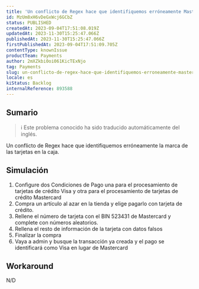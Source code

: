 ```yaml
---
title: 'Un conflicto de Regex hace que identifiquemos erróneamente Mastercard como Visa'
id: MzUm8xH6vDeGxWcj6GCbZ
status: PUBLISHED
createdAt: 2023-09-04T17:51:08.019Z
updatedAt: 2023-11-30T15:25:47.066Z
publishedAt: 2023-11-30T15:25:47.066Z
firstPublishedAt: 2023-09-04T17:51:09.705Z
contentType: knownIssue
productTeam: Payments
author: 2mXZkbi0oi061KicTExNjo
tag: Payments
slug: un-conflicto-de-regex-hace-que-identifiquemos-erroneamente-mastercard-como-visa
locale: es
kiStatus: Backlog
internalReference: 893588
---
```


## Sumario

>ℹ️ Este problema conocido ha sido traducido automáticamente del inglés.


Un conflicto de Regex hace que identifiquemos erróneamente la marca de las tarjetas en la caja.


##

## Simulación



1. Configure dos Condiciones de Pago una para el procesamiento de tarjetas de crédito Visa y otra para el procesamiento de tarjetas de crédito Mastercard
2. Compra un artículo al azar en la tienda y elige pagarlo con tarjeta de crédito.
3. Rellene el número de tarjeta con el BIN 523431 de Mastercard y complete con números aleatorios.
4. Rellena el resto de información de la tarjeta con datos falsos
5. Finalizar la compra
6. Vaya a admin y busque la transacción ya creada y el pago se identificará como Visa en lugar de Mastercard



## Workaround


N/D





